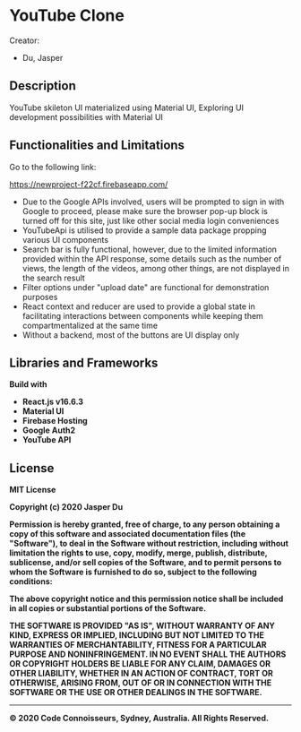 # YouTube Clone

Creator:

- Du, Jasper

## Description

YouTube skileton UI materialized using Material UI, 
Exploring UI development possibilities with Material UI

## Functionalities and Limitations

Go to the following link: 

https://newproject-f22cf.firebaseapp.com/

- Due to the Google APIs involved, users will be prompted to sign in with Google to proceed, please make sure the browser pop-up block is turned off for this site, just like other social media login conveniences
- YouTubeApi is utilised to provide a sample data package propping various UI components
- Search bar is fully functional, however, due to the limited information provided within the API response, some details such as the number of views, the length of the videos, among other things, are not displayed in the search result
- Filter options under "upload date" are functional for demonstration purposes
- React context and reducer are used to provide a global state in facilitating interactions between components while keeping them compartmentalized at the same time
- Without a backend, most of the buttons are UI display only





## Libraries and Frameworks

<b>Build with<b>

- React.js v16.6.3
- Material UI
- Firebase Hosting
- Google Auth2
- YouTube API

## License

MIT License

Copyright (c) 2020  Jasper Du

Permission is hereby granted, free of charge, to any person obtaining a copy
of this software and associated documentation files (the "Software"), to deal
in the Software without restriction, including without limitation the rights
to use, copy, modify, merge, publish, distribute, sublicense, and/or sell
copies of the Software, and to permit persons to whom the Software is
furnished to do so, subject to the following conditions:

The above copyright notice and this permission notice shall be included in all
copies or substantial portions of the Software.

THE SOFTWARE IS PROVIDED "AS IS", WITHOUT WARRANTY OF ANY KIND, EXPRESS OR
IMPLIED, INCLUDING BUT NOT LIMITED TO THE WARRANTIES OF MERCHANTABILITY,
FITNESS FOR A PARTICULAR PURPOSE AND NONINFRINGEMENT. IN NO EVENT SHALL THE
AUTHORS OR COPYRIGHT HOLDERS BE LIABLE FOR ANY CLAIM, DAMAGES OR OTHER
LIABILITY, WHETHER IN AN ACTION OF CONTRACT, TORT OR OTHERWISE, ARISING FROM,
OUT OF OR IN CONNECTION WITH THE SOFTWARE OR THE USE OR OTHER DEALINGS IN THE
SOFTWARE.

---

© 2020 Code Connoisseurs, Sydney, Australia. All Rights Reserved.
